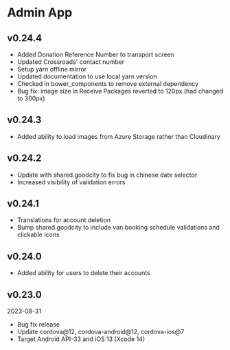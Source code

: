 # Admin App

## v0.24.4

- Added Donation Reference Number to transport screen
- Updated Crossroads' contact number
- Setup yarn offline mirror
- Updated documentation to use local yarn version
- Checked in bower_components to remove external dependency
- Bug fix: image size in Receive Packages reverted to 120px (had changed to 300px)

## v0.24.3

- Added ability to load images from Azure Storage rather than Cloudinary

## v0.24.2

- Update with shared.goodcity to fix bug in chinese date selector
- Increased visibility of validation errors

## v0.24.1

- Translations for account deletion
- Bump shared.goodcity to include van booking schedule validations and clickable icons

## v0.24.0

- Added ability for users to delete their accounts

## v0.23.0

2023-08-31

- Bug fix release
- Update cordova@12, cordova-android@12, cordova-ios@7
- Target Android API-33 and iOS 13 (Xcode 14)
